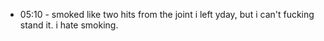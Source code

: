 * 05:10 - smoked like two hits from the joint i left yday, but i can't fucking stand it. i hate smoking.